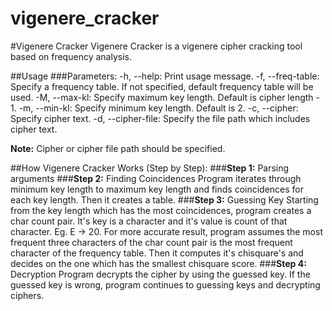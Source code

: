 # vigenere_cracker

#Vigenere Cracker
Vigenere Cracker is a vigenere cipher cracking tool based on frequency analysis.

##Usage
###Parameters:
-h, --help:         Print usage message.
-f, --freq-table:   Specify a frequency table. If not specified, default frequency
table will be used.
-M, --max-kl:       Specify maximum key length. Default is cipher length - 1.
-m, --min-kl:       Specify minimum key length. Default is 2.
-c, --cipher:       Specify cipher text.
-d, --cipher-file:  Specify the file path which includes cipher text.

**Note:** Cipher or cipher file path should be specified.

##How Vigenere Cracker Works (Step by Step):
###**Step 1:** Parsing arguments
###**Step 2:** Finding Coincidences
Program iterates through minimum key length to maximum key length and finds
coincidences for each key length. Then it creates a table.
###**Step 3:** Guessing Key
Starting from the key length which has the most coincidences, program creates
a char count pair. It's key is a character and it's value is count of that character.
Eg. E -> 20. For more accurate result, program assumes the most frequent three characters
of the char count pair is the most frequent character of the frequency table.
Then it computes it's chisquare's and decides on the one which has the smallest chisquare
score.
###**Step 4:** Decryption
Program decrypts the cipher by using the guessed key. If the guessed key is wrong,
program continues to guessing keys and decrypting ciphers.
